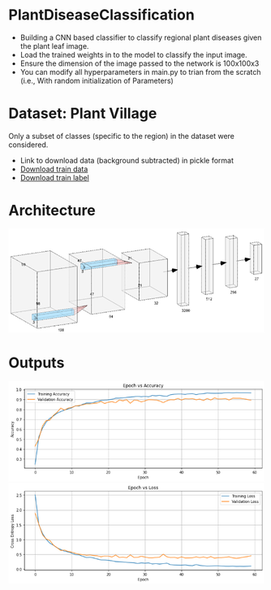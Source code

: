 # PlantDiseaseClassification
* Building a CNN based classifier to classify regional plant diseases given the plant leaf image. <br>
* Load the trained weights in to the model to classify the input image. 
* Ensure the dimension of the image passed to the network is 100x100x3  
* You can modify all hyperparameters in main.py to trian from the scratch (i.e., With random initialization of Parameters)
# Dataset: Plant Village
Only a subset of classes (specific to the region) in the dataset were considered. 

* Link to download data (background subtracted) in pickle format
* [Download train data](https://drive.google.com/open?id=1m39rUu3pXP9HdE2mG0nblUQy1vHtMFM1) 
* [ Download train label](https://drive.google.com/open?id=1-RpptdCUReF-qrSGjt1_yeixF0BQQ22k)

# Architecture
![alt text](./Output/arch-1.PNG)
# Outputs
![alt text](./Output/train_accuracy.png)
![alt text](./Output/train_loss.png)


